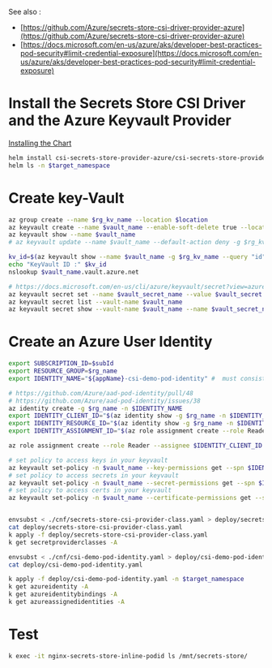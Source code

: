 
See also :
- [https://github.com/Azure/secrets-store-csi-driver-provider-azure](https://github.com/Azure/secrets-store-csi-driver-provider-azure)
- [https://docs.microsoft.com/en-us/azure/aks/developer-best-practices-pod-security#limit-credential-exposure](https://docs.microsoft.com/en-us/azure/aks/developer-best-practices-pod-security#limit-credential-exposure)

# Install the Secrets Store CSI Driver and the Azure Keyvault Provider

[Installing the Chart](https://github.com/Azure/secrets-store-csi-driver-provider-azure/blob/master/charts/csi-secrets-store-provider-azure/README.md)
```sh
helm install csi-secrets-store-provider-azure/csi-secrets-store-provider-azure --generate-name -n $target_namespace
helm ls -n $target_namespace 

```

# Create key-Vault
```sh
az group create --name $rg_kv_name --location $location
az keyvault create --name $vault_name --enable-soft-delete true --location $location -g $rg_kv_name
az keyvault show --name $vault_name 
# az keyvault update --name $vault_name --default-action deny -g $rg_kv_name 

kv_id=$(az keyvault show --name $vault_name -g $rg_kv_name --query "id" --output tsv)
echo "KeyVault ID :" $kv_id
nslookup $vault_name.vault.azure.net

# https://docs.microsoft.com/en-us/cli/azure/keyvault/secret?view=azure-cli-latest#az-keyvault-secret-set
az keyvault secret set --name $vault_secret_name --value $vault_secret --description "CSI driver ${appName} Secret" --vault-name $vault_name
az keyvault secret list --vault-name $vault_name
az keyvault secret show --vault-name $vault_name --name $vault_secret_name --output tsv

```

# Create an Azure User Identity


```sh
export SUBSCRIPTION_ID=$subId
export RESOURCE_GROUP=$rg_name
export IDENTITY_NAME="${appName}-csi-demo-pod-identity" #  must consist of lower case 

# https://github.com/Azure/aad-pod-identity/pull/48
# https://github.com/Azure/aad-pod-identity/issues/38
az identity create -g $rg_name -n $IDENTITY_NAME
export IDENTITY_CLIENT_ID="$(az identity show -g $rg_name -n $IDENTITY_NAME --query clientId -otsv)"
export IDENTITY_RESOURCE_ID="$(az identity show -g $rg_name -n $IDENTITY_NAME --query id -otsv)"
export IDENTITY_ASSIGNMENT_ID="$(az role assignment create --role Reader --assignee $IDENTITY_CLIENT_ID --scope /subscriptions/$subId/resourceGroups/$rg_name --query id -o tsv)"

az role assignment create --role Reader --assignee $IDENTITY_CLIENT_ID --scope $kv_id

# set policy to access keys in your keyvault
az keyvault set-policy -n $vault_name --key-permissions get --spn $IDENTITY_CLIENT_ID
# set policy to access secrets in your keyvault
az keyvault set-policy -n $vault_name --secret-permissions get --spn $IDENTITY_CLIENT_ID
# set policy to access certs in your keyvault
az keyvault set-policy -n $vault_name --certificate-permissions get --spn $IDENTITY_CLIENT_ID


envsubst < ./cnf/secrets-store-csi-provider-class.yaml > deploy/secrets-store-csi-provider-class.yaml
cat deploy/secrets-store-csi-provider-class.yaml
k apply -f deploy/secrets-store-csi-provider-class.yaml
k get secretproviderclasses -A

envsubst < ./cnf/csi-demo-pod-identity.yaml > deploy/csi-demo-pod-identity.yaml
cat deploy/csi-demo-pod-identity.yaml

k apply -f deploy/csi-demo-pod-identity.yaml -n $target_namespace
k get azureidentity -A
k get azureidentitybindings -A
k get azureassignedidentities -A

```

# Test

```sh
k exec -it nginx-secrets-store-inline-podid ls /mnt/secrets-store/
```